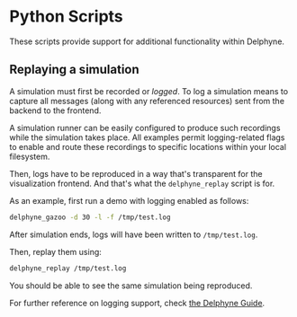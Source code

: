 # Python Scripts

These scripts provide support for additional functionality
within Delphyne.

## Replaying a simulation

A simulation must first be recorded or _logged_. To log a simulation
means to capture all messages (along with any referenced resources)
sent from the backend to the frontend.

A simulation runner can be easily configured to produce such
recordings while the simulation takes place. All examples permit
logging-related flags to enable and route these recordings to specific
locations within your local filesystem.

Then, logs have to be reproduced in a way that's transparent for the
visualization frontend. And that's what the `delphyne_replay` script is
for.

As an example, first run a demo with logging enabled as follows:

```sh
delphyne_gazoo -d 30 -l -f /tmp/test.log
```

After simulation ends, logs will have been written to `/tmp/test.log`.

Then, replay them using:

```sh
delphyne_replay /tmp/test.log
```

You should be able to see the same simulation being reproduced.

For further reference on logging support, check [the Delphyne Guide](https://docs.google.com/document/d/1tQ9vDp084pMuHjYmtScLB3F1tdr4iP9w7_OTcoSM1zQ/view#heading=h.yv2cdz8gs3l9).
